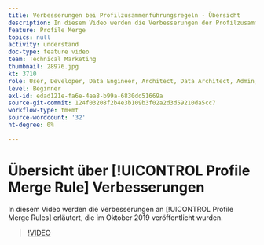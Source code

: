 ```yaml
---
title: Verbesserungen bei Profilzusammenführungsregeln - Übersicht
description: In diesem Video werden die Verbesserungen der Profilzusammenführungsregeln erläutert, die im Oktober 2019 veröffentlicht wurden.
feature: Profile Merge
topics: null
activity: understand
doc-type: feature video
team: Technical Marketing
thumbnail: 28976.jpg
kt: 3710
role: User, Developer, Data Engineer, Architect, Data Architect, Admin, Leader
level: Beginner
exl-id: edad121e-fa6e-4ea8-b99a-6830dd51669a
source-git-commit: 124f03208f2b4e3b109b3f02a2d3d59210da5cc7
workflow-type: tm+mt
source-wordcount: '32'
ht-degree: 0%

---
```


# Übersicht über [!UICONTROL Profile Merge Rule] Verbesserungen

In diesem Video werden die Verbesserungen an [!UICONTROL Profile Merge Rules] erläutert, die im Oktober 2019 veröffentlicht wurden.

>[!VIDEO](https://video.tv.adobe.com/v/28976/?quality=12)
